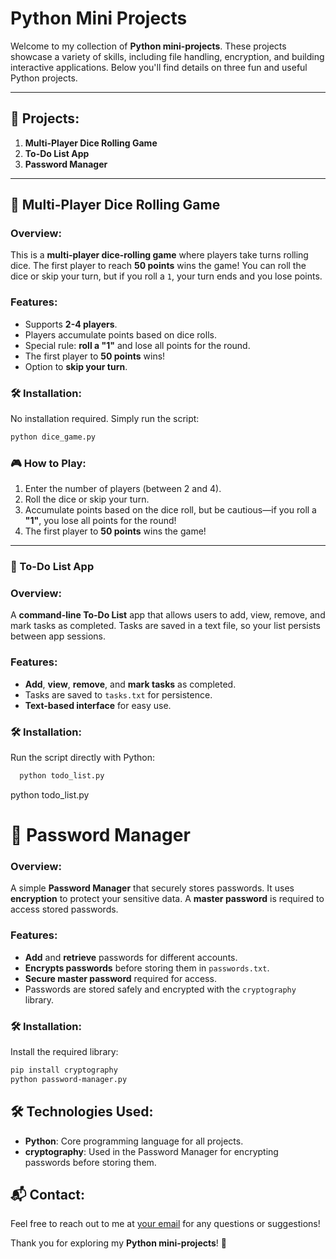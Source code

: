 # Python Mini Projects

Welcome to my collection of **Python mini-projects**. These projects showcase a variety of skills, including file handling, encryption, and building interactive applications. Below you'll find details on three fun and useful Python projects.

---

## 🧩 Projects:

1. **Multi-Player Dice Rolling Game**
2. **To-Do List App**
3. **Password Manager**

---

## 🎲 Multi-Player Dice Rolling Game

### Overview:
This is a **multi-player dice-rolling game** where players take turns rolling dice. The first player to reach **50 points** wins the game! You can roll the dice or skip your turn, but if you roll a `1`, your turn ends and you lose points.

### Features:
- Supports **2-4 players**.
- Players accumulate points based on dice rolls.
- Special rule: **roll a "1"** and lose all points for the round.
- The first player to **50 points** wins!
- Option to **skip your turn**.

### 🛠️ Installation:
No installation required. Simply run the script:

```bash
python dice_game.py
```
### 🎮 How to Play:

1. Enter the number of players (between 2 and 4).
2. Roll the dice or skip your turn.
3. Accumulate points based on the dice roll, but be cautious—if you roll a **"1"**, you lose all points for the round!
4. The first player to **50 points** wins the game!

---

### 📝 To-Do List App

### Overview:
A **command-line To-Do List** app that allows users to add, view, remove, and mark tasks as completed. Tasks are saved in a text file, so your list persists between app sessions.

### Features:
- **Add**, **view**, **remove**, and **mark tasks** as completed.
- Tasks are saved to `tasks.txt` for persistence.
- **Text-based interface** for easy use.

### 🛠️ Installation:
Run the script directly with Python:

```bash
  python todo_list.py
```
python todo_list.py

# 🔐 Password Manager

### Overview:
A simple **Password Manager** that securely stores passwords. It uses **encryption** to protect your sensitive data. A **master password** is required to access stored passwords.

### Features:
- **Add** and **retrieve** passwords for different accounts.
- **Encrypts passwords** before storing them in `passwords.txt`.
- **Secure master password** required for access.
- Passwords are stored safely and encrypted with the `cryptography` library.

### 🛠️ Installation:
Install the required library:

```bash
pip install cryptography
python password-manager.py
```
## 🛠️ Technologies Used:
- **Python**: Core programming language for all projects.
- **cryptography**: Used in the Password Manager for encrypting passwords before storing them.


## 📬 Contact:
Feel free to reach out to me at [your email](mailto:isbbydior@gmail.com) for any questions or suggestions!

Thank you for exploring my **Python mini-projects**! 🚀

